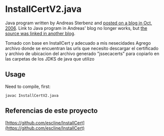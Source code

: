 # InstallCertV2.java

Java program written by Andreas Sterbenz and [posted on a blog in Oct, 2006](http://web.archive.org/web/20061108195331/http://blogs.sun.com/andreas/entry/no_more_unable_to_find). Link to Java program in Andreas' blog no longer works, but [the source was linked in another blog](https://web.archive.org/web/20190831085142/http://nodsw.com/blog/leeland/2006/12/06-no-more-unable-find-valid-certification-path-requested-target).

Tomado con base en InstallCert y adecuado a mis nesecidades
Agrego archivo donde se encuentran las urls que necesito descargar el certificado y archivo de ubicacion del archivo generado "jssecacerts" para copiarlo en las carpetas de los JDKS de java que utilizo

## Usage

Need to compile, first:
```
javac InstallCertV2.java
```

## Referencias de este proyecto
[https://github.com/escline/InstallCert](https://github.com/escline/InstallCert)

